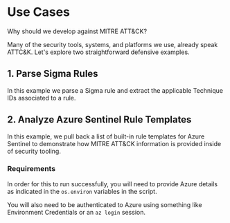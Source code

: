 # Use Cases

Why should we develop against MITRE ATT&CK?

Many of the security tools, systems, and platforms we use, already speak ATTC&K.
Let's explore two straightforward defensive examples.

## 1. Parse Sigma Rules
In this example we parse a Sigma rule and extract the applicable Technique IDs associated to a rule.

## 2. Analyze Azure Sentinel Rule Templates
In this example, we pull back a list of built-in rule templates for Azure Sentinel to demonstrate how MITRE ATT&CK information is provided inside of security tooling.

### Requirements
In order for this to run successfully, you will need to provide Azure details as indicated in the `os.environ` variables in the script.

You will also need to be authenticated to Azure using something like Environment Credentials or an `az login` session.
